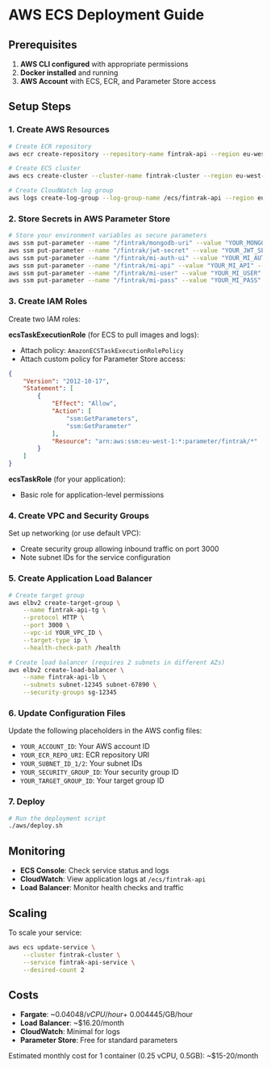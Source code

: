 # AWS ECS Deployment Guide

## Prerequisites

1. **AWS CLI configured** with appropriate permissions
2. **Docker installed** and running
3. **AWS Account** with ECS, ECR, and Parameter Store access

## Setup Steps

### 1. Create AWS Resources

```bash
# Create ECR repository
aws ecr create-repository --repository-name fintrak-api --region eu-west-1

# Create ECS cluster
aws ecs create-cluster --cluster-name fintrak-cluster --region eu-west-1

# Create CloudWatch log group
aws logs create-log-group --log-group-name /ecs/fintrak-api --region eu-west-1
```

### 2. Store Secrets in AWS Parameter Store

```bash
# Store your environment variables as secure parameters
aws ssm put-parameter --name "/fintrak/mongodb-uri" --value "YOUR_MONGODB_ATLAS_CONNECTION_STRING" --type "SecureString" --region eu-west-1
aws ssm put-parameter --name "/fintrak/jwt-secret" --value "YOUR_JWT_SECRET" --type "SecureString" --region eu-west-1
aws ssm put-parameter --name "/fintrak/mi-auth-ui" --value "YOUR_MI_AUTH_UI" --type "SecureString" --region eu-west-1
aws ssm put-parameter --name "/fintrak/mi-api" --value "YOUR_MI_API" --type "SecureString" --region eu-west-1
aws ssm put-parameter --name "/fintrak/mi-user" --value "YOUR_MI_USER" --type "SecureString" --region eu-west-1
aws ssm put-parameter --name "/fintrak/mi-pass" --value "YOUR_MI_PASS" --type "SecureString" --region eu-west-1
```

### 3. Create IAM Roles

Create two IAM roles:

**ecsTaskExecutionRole** (for ECS to pull images and logs):
- Attach policy: `AmazonECSTaskExecutionRolePolicy`
- Attach custom policy for Parameter Store access:

```json
{
    "Version": "2012-10-17",
    "Statement": [
        {
            "Effect": "Allow",
            "Action": [
                "ssm:GetParameters",
                "ssm:GetParameter"
            ],
            "Resource": "arn:aws:ssm:eu-west-1:*:parameter/fintrak/*"
        }
    ]
}
```

**ecsTaskRole** (for your application):
- Basic role for application-level permissions

### 4. Create VPC and Security Groups

Set up networking (or use default VPC):
- Create security group allowing inbound traffic on port 3000
- Note subnet IDs for the service configuration

### 5. Create Application Load Balancer

```bash
# Create target group
aws elbv2 create-target-group \
    --name fintrak-api-tg \
    --protocol HTTP \
    --port 3000 \
    --vpc-id YOUR_VPC_ID \
    --target-type ip \
    --health-check-path /health

# Create load balancer (requires 2 subnets in different AZs)
aws elbv2 create-load-balancer \
    --name fintrak-api-lb \
    --subnets subnet-12345 subnet-67890 \
    --security-groups sg-12345
```

### 6. Update Configuration Files

Update the following placeholders in the AWS config files:
- `YOUR_ACCOUNT_ID`: Your AWS account ID
- `YOUR_ECR_REPO_URI`: ECR repository URI 
- `YOUR_SUBNET_ID_1/2`: Your subnet IDs
- `YOUR_SECURITY_GROUP_ID`: Your security group ID
- `YOUR_TARGET_GROUP_ID`: Your target group ID

### 7. Deploy

```bash
# Run the deployment script
./aws/deploy.sh
```

## Monitoring

- **ECS Console**: Check service status and logs
- **CloudWatch**: View application logs at `/ecs/fintrak-api`
- **Load Balancer**: Monitor health checks and traffic

## Scaling

To scale your service:

```bash
aws ecs update-service \
    --cluster fintrak-cluster \
    --service fintrak-api-service \
    --desired-count 2
```

## Costs

- **Fargate**: ~$0.04048/vCPU/hour + ~$0.004445/GB/hour
- **Load Balancer**: ~$16.20/month
- **CloudWatch**: Minimal for logs
- **Parameter Store**: Free for standard parameters

Estimated monthly cost for 1 container (0.25 vCPU, 0.5GB): ~$15-20/month